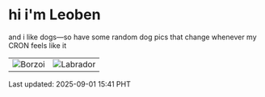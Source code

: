 # hi i'm Leoben

and i like dogs—so have some random dog pics that change whenever my CRON feels like it

|  |  |
|--------|----------|
| ![Borzoi](https://random-dog-vercel.vercel.app/api/random-borzoi?v=1756712501) | ![Labrador](https://random-dog-vercel.vercel.app/api/random-labrador?v=1756712501) |

Last updated: 2025-09-01 15:41 PHT
